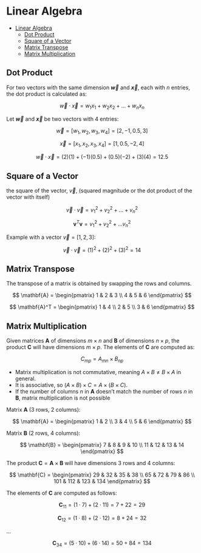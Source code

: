 # Linear Algebra

- [Linear Algebra](#linear-algebra)
  - [Dot Product](#dot-product)
  - [Square of a Vector](#square-of-a-vector)
  - [Matrix Transpose](#matrix-transpose)
  - [Matrix Multiplication](#matrix-multiplication)


## Dot Product
For two vectors with the same dimension **$\vec{w}$** and **$\vec{x}$**, each with $n$ entries, the dot product is calculated as:

$$
\vec{w} \cdot \vec{x} = w_1x_1 + w_2x_2 + \dots + w_nx_n
$$

Let **$\vec{w}$** and **$\vec{x}$** be two vectors with 4 entries:

$$
\vec{w} = [w_1, w_2, w_3, w_4] = [2, -1, 0.5, 3]
$$

$$
\vec{x} = [x_1, x_2, x_3, x_4] = [1, 0.5, -2, 4]
$$

$$
\vec{w} \cdot \vec{x} = (2)(1) + (-1)(0.5) + (0.5)(-2) + (3)(4) = 12.5
$$

## Square of a Vector
the square of the vector, $\vec{v}$,  (squared magnitude or the dot product of the vector with itself)

$$
\vec{v} \cdot \vec{v} = v_1^2 + v_2^2 + \dots + v_n^2
$$

$$
\mathbf{v}^T \mathbf{v} = v_1^2 + v_2^2 + \dots v_n^2
$$

Example with a vector $\vec{v} = [1, 2, 3]$:

$$
\vec{v} \cdot \vec{v} = (1)^2 + (2)^2 + (3)^2 = 14
$$

## Matrix Transpose

The transpose of a matrix is obtained by swapping the rows and columns.

$$
\mathbf{A} =
\begin{pmatrix}
1 & 2 & 3 \\
4 & 5 & 6
\end{pmatrix}
$$

$$
\mathbf{A}^T =
\begin{pmatrix}
1 & 4 \\
2 & 5 \\
3 & 6
\end{pmatrix}
$$

## Matrix Multiplication

Given matrices $\mathbf{A}$ of dimensions $m \times n$ and $\mathbf{B}$ of dimensions $n \times p$, the product $\mathbf{C}$ will have dimensions $m \times p$. The elements of $\mathbf{C}$ are computed as:

$$
C_{mp} = A_{mn} \times B_{np}
$$

- Matrix multiplication is not commutative, meaning $A \times B \neq B \times A$ in general.
- It is associative, so $(A \times B) \times C = A \times (B \times C)$.
- If the number of columns $n$ in $\mathbf{A}$ doesn’t match the number of rows $n$ in $\mathbf{B}$, matrix multiplication is not possible

Matrix $\mathbf{A}$ (3 rows, 2 columns):

$$
\mathbf{A} =
\begin{pmatrix}
1 & 2 \\
3 & 4 \\
5 & 6
\end{pmatrix}
$$

Matrix $\mathbf{B}$ (2 rows, 4 columns):

$$
\mathbf{B} =
\begin{pmatrix}
7 & 8 & 9 & 10 \\
11 & 12 & 13 & 14
\end{pmatrix}
$$

The product $\mathbf{C} = \mathbf{A} \times \mathbf{B}$ will have dimensions 3 rows and 4 columns:

$$
\mathbf{C} =
\begin{pmatrix}
29 & 32 & 35 & 38 \\
65 & 72 & 79 & 86 \\
101 & 112 & 123 & 134
\end{pmatrix}
$$

The elements of $\mathbf{C}$ are computed as follows:

$$
\mathbf{C}_{11} = (1 \cdot 7) + (2 \cdot 11) = 7 + 22 = 29
$$

$$
\mathbf{C}_{12} = (1 \cdot 8) + (2 \cdot 12) = 8 + 24 = 32
$$

...

$$
\mathbf{C}_{34} = (5 \cdot 10) + (6 \cdot 14) = 50 + 84 = 134
$$